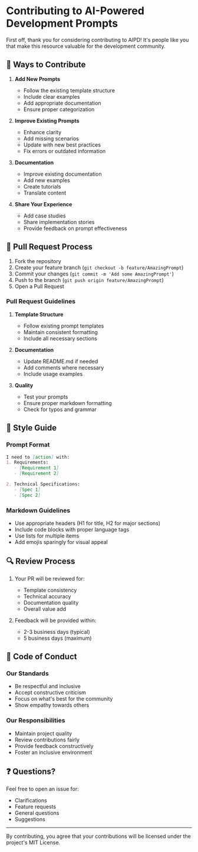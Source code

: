 # Contributing to AI-Powered Development Prompts

First off, thank you for considering contributing to AIPD! It's people like you that make this resource valuable for the development community.

## 🤝 Ways to Contribute

1. **Add New Prompts**
   - Follow the existing template structure
   - Include clear examples
   - Add appropriate documentation
   - Ensure proper categorization

2. **Improve Existing Prompts**
   - Enhance clarity
   - Add missing scenarios
   - Update with new best practices
   - Fix errors or outdated information

3. **Documentation**
   - Improve existing documentation
   - Add new examples
   - Create tutorials
   - Translate content

4. **Share Your Experience**
   - Add case studies
   - Share implementation stories
   - Provide feedback on prompt effectiveness

## 📝 Pull Request Process

1. Fork the repository
2. Create your feature branch (`git checkout -b feature/AmazingPrompt`)
3. Commit your changes (`git commit -m 'Add some AmazingPrompt'`)
4. Push to the branch (`git push origin feature/AmazingPrompt`)
5. Open a Pull Request

### Pull Request Guidelines

1. **Template Structure**
   - Follow existing prompt templates
   - Maintain consistent formatting
   - Include all necessary sections

2. **Documentation**
   - Update README.md if needed
   - Add comments where necessary
   - Include usage examples

3. **Quality**
   - Test your prompts
   - Ensure proper markdown formatting
   - Check for typos and grammar

## 🌟 Style Guide

### Prompt Format
```markdown
I need to [action] with:
1. Requirements:
   - [Requirement 1]
   - [Requirement 2]

2. Technical Specifications:
   - [Spec 1]
   - [Spec 2]
```

### Markdown Guidelines
- Use appropriate headers (H1 for title, H2 for major sections)
- Include code blocks with proper language tags
- Use lists for multiple items
- Add emojis sparingly for visual appeal

## 🔍 Review Process

1. Your PR will be reviewed for:
   - Template consistency
   - Technical accuracy
   - Documentation quality
   - Overall value add

2. Feedback will be provided within:
   - 2-3 business days (typical)
   - 5 business days (maximum)

## 📜 Code of Conduct

### Our Standards
- Be respectful and inclusive
- Accept constructive criticism
- Focus on what's best for the community
- Show empathy towards others

### Our Responsibilities
- Maintain project quality
- Review contributions fairly
- Provide feedback constructively
- Foster an inclusive environment

## ❓ Questions?

Feel free to open an issue for:
- Clarifications
- Feature requests
- General questions
- Suggestions

---

By contributing, you agree that your contributions will be licensed under the project's MIT License.
